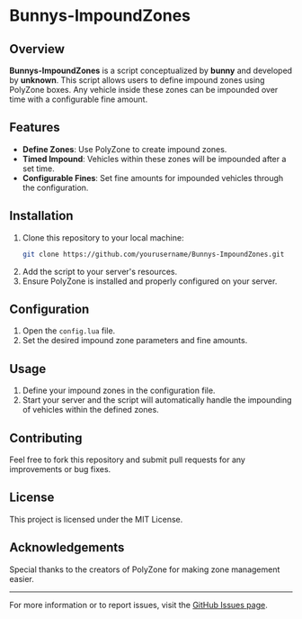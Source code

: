 # Bunnys-ImpoundZones

## Overview
**Bunnys-ImpoundZones** is a script conceptualized by **bunny** and developed by **unknown**. This script allows users to define impound zones using PolyZone boxes. Any vehicle inside these zones can be impounded over time with a configurable fine amount.

## Features
- **Define Zones**: Use PolyZone to create impound zones.
- **Timed Impound**: Vehicles within these zones will be impounded after a set time.
- **Configurable Fines**: Set fine amounts for impounded vehicles through the configuration.

## Installation
1. Clone this repository to your local machine:
   ```bash
   git clone https://github.com/yourusername/Bunnys-ImpoundZones.git
   ```
2. Add the script to your server's resources.
3. Ensure PolyZone is installed and properly configured on your server.

## Configuration
1. Open the `config.lua` file.
2. Set the desired impound zone parameters and fine amounts.

## Usage
1. Define your impound zones in the configuration file.
2. Start your server and the script will automatically handle the impounding of vehicles within the defined zones.

## Contributing
Feel free to fork this repository and submit pull requests for any improvements or bug fixes.

## License
This project is licensed under the MIT License.

## Acknowledgements
Special thanks to the creators of PolyZone for making zone management easier.

---

For more information or to report issues, visit the [GitHub Issues page](https://github.com/yourusername/Bunnys-ImpoundZones/issues).
